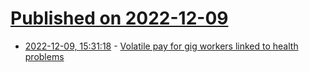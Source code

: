# [Published on 2022-12-09](index.md)

* [2022-12-09, 15:31:18](https://news.ycombinator.com/item?id=33922328) - [Volatile pay for gig workers linked to health problems](https://www.apa.org/news/press/releases/2022/12/volatile-gig-workers-health-problems)
